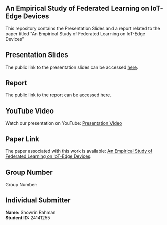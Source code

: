 ## An Empirical Study of Federated Learning on IoT-Edge Devices

This repository contains the Presentation Slides and a report related to the paper titled "An Empirical Study of Federated Learning on IoT-Edge Devices" 

## Presentation Slides

The public link to the presentation slides can be accessed [here](#).
## Report

The public link to the report can be accessed [here](https://docs.google.com/document/d/1srRIxlhPbHRYe4k6VsTG6JsGch93b39r2WzY4tbhT3E/edit?usp=sharing).
## YouTube Video

Watch our presentation on YouTube: [Presentation Video](#)
## Paper Link

The paper associated with this work is available: [An Empirical Study of Federated Learning on IoT-Edge Devices](https://arxiv.org/abs/2305.19831#).

## Group Number

Group Number: 

## Individual Submitter

**Name:** Showrin Rahman  
**Student ID:** 24141255

